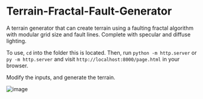 # Terrain-Fractal-Fault-Generator
A terrain generator that can create terrain using a faulting fractal algorithm with modular grid size and fault lines. Complete with specular and diffuse lighting.

To use, `cd` into the folder this is located. 
Then, run `python -m http.server` or `py -m http.server` and visit `http://localhost:8000/page.html` in your browser.

Modify the inputs, and generate the terrain.

![image](https://github.com/user-attachments/assets/1e14f1bd-8e8a-4e2c-82c9-a34320876f16)
